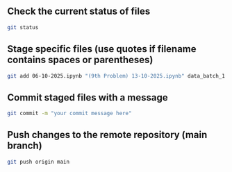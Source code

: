 ## Check the current status of files
```bash
git status
```


## Stage specific files (use quotes if filename contains spaces or parentheses)
```bash
git add 06-10-2025.ipynb "(9th Problem) 13-10-2025.ipynb" data_batch_1
```
## Commit staged files with a message
```bash
git commit -m "your commit message here"
```
## Push changes to the remote repository (main branch)

```bash
git push origin main
```
